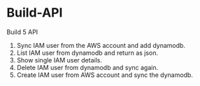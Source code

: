# Build-API
Build 5 API


1. Sync IAM user from the AWS account and add dynamodb.
2. List IAM user from dynamodb and return as json.
3. Show single IAM user details.
4. Delete IAM user from dynamodb and sync again.
5. Create IAM user from AWS account and sync the dynamodb.

